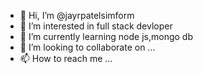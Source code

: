 - 👋 Hi, I’m @jayrpatelsimform
- 👀 I’m interested in full stack devloper
- 🌱 I’m currently learning node js,mongo db 
- 💞️ I’m looking to collaborate on ...
- 📫 How to reach me ...

<!---
jayrpatelsimform/jayrpatelsimform is a ✨ special ✨ repository because its `README.md` (this file) appears on your GitHub profile.
You can click the Preview link to take a look at your changes.
--->

